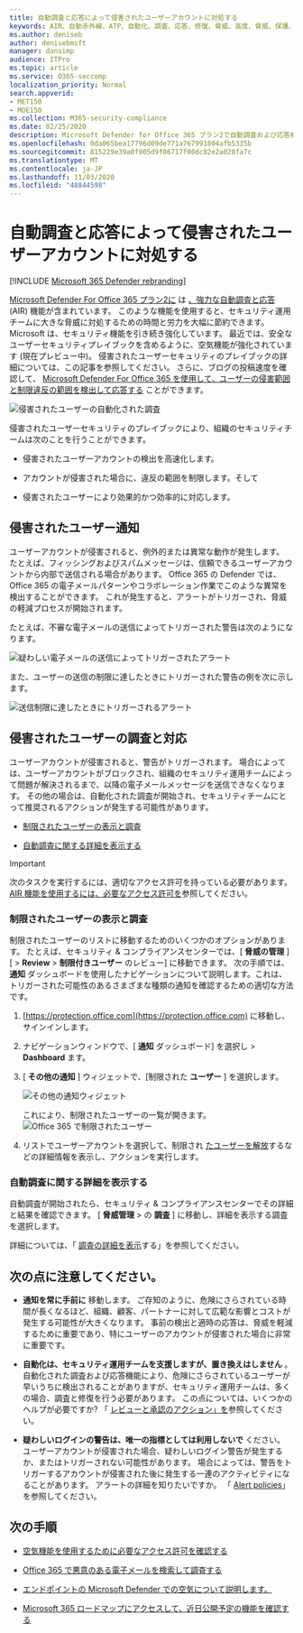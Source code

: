 ```yaml
---
title: 自動調査と応答によって侵害されたユーザーアカウントに対処する
keywords: AIR、自動赤外線、ATP、自動化、調査、応答、修復、脅威、高度、脅威、保護、侵害
ms.author: deniseb
author: denisebmsft
manager: dansimp
audience: ITPro
ms.topic: article
ms.service: O365-seccomp
localization_priority: Normal
search.appverid:
- MET150
- MOE150
ms.collection: M365-security-compliance
ms.date: 02/25/2020
description: Microsoft Defender for Office 365 プラン2で自動調査および応答機能を使用して、侵害されたユーザーアカウントを検出して対処するプロセスを高速化する方法について説明します。
ms.openlocfilehash: 0da065bea17796d09de771a767991804afb5335b
ms.sourcegitcommit: 815229e39a0f905d9f06717f00dc82e2a028fa7c
ms.translationtype: MT
ms.contentlocale: ja-JP
ms.lasthandoff: 11/03/2020
ms.locfileid: "48844598"
---
```

# <a name="address-compromised-user-accounts-with-automated-investigation-and-response"></a>自動調査と応答によって侵害されたユーザーアカウントに対処する

[!INCLUDE [Microsoft 365 Defender rebranding](../includes/microsoft-defender-for-office.md)]


[Microsoft Defender For Office 365 プラン2に](https://docs.microsoft.com/microsoft-365/security/office-365-security/office-365-atp?view=o365-worldwide#office-365-atp-plan-1-and-plan-2) は [、強力な自動調査と応答](https://docs.microsoft.com/microsoft-365/security/office-365-security/office-365-air) (AIR) 機能が含まれています。 このような機能を使用すると、セキュリティ運用チームに大きな脅威に対処するための時間と労力を大幅に節約できます。 Microsoft は、セキュリティ機能を引き続き強化しています。 最近では、安全なユーザーセキュリティプレイブックを含めるように、空気機能が強化されています (現在プレビュー中)。 侵害されたユーザーセキュリティのプレイブックの詳細については、この記事を参照してください。 さらに、ブログの投稿速度を確認して、 [Microsoft Defender For Office 365 を使用して、ユーザーの侵害範囲と制限違反の範囲を検出して応答する](https://techcommunity.microsoft.com/t5/Security-Privacy-and-Compliance/Speed-up-time-to-detect-and-respond-to-user-compromise-and-limit/ba-p/977053) ことができます。

![侵害されたユーザーの自動化された調査](/microsoft-365/media/office365atp-compduserinvestigation.jpg)

侵害されたユーザーセキュリティのプレイブックにより、組織のセキュリティチームは次のことを行うことができます。

- 侵害されたユーザーアカウントの検出を高速化します。

- アカウントが侵害された場合に、違反の範囲を制限します。そして

- 侵害されたユーザーにより効果的かつ効率的に対応します。

## <a name="compromised-user-alerts"></a>侵害されたユーザー通知

ユーザーアカウントが侵害されると、例外的または異常な動作が発生します。 たとえば、フィッシングおよびスパムメッセージは、信頼できるユーザーアカウントから内部で送信される場合があります。 Office 365 の Defender では、Office 365 の電子メールパターンやコラボレーション作業でこのような異常を検出することができます。 これが発生すると、アラートがトリガーされ、脅威の軽減プロセスが開始されます。

たとえば、不審な電子メールの送信によってトリガーされた警告は次のようになります。

![疑わしい電子メールの送信によってトリガーされたアラート](/microsoft-365/media/office365atp-suspiciousemailsendalert.jpg)

また、ユーザーの送信の制限に達したときにトリガーされた警告の例を次に示します。

![送信制限に達したときにトリガーされるアラート](/microsoft-365/media/office365atp-sendinglimitreached.jpg)

## <a name="investigate-and-respond-to-a-compromised-user"></a>侵害されたユーザーの調査と対応

ユーザーアカウントが侵害されると、警告がトリガーされます。 場合によっては、ユーザーアカウントがブロックされ、組織のセキュリティ運用チームによって問題が解決されるまで、以降の電子メールメッセージを送信できなくなります。 その他の場合は、自動化された調査が開始され、セキュリティチームにとって推奨されるアクションが発生する可能性があります。

- [制限されたユーザーの表示と調査](#view-and-investigate-restricted-users)

- [自動調査に関する詳細を表示する](#view-details-about-automated-investigations)

> [!IMPORTANT]
> 次のタスクを実行するには、適切なアクセス許可を持っている必要があります。 [AIR 機能を使用するには、必要なアクセス許可を](https://docs.microsoft.com/microsoft-365/security/office-365-security/office-365-air?view=o365-worldwide#required-permissions-to-use-air-capabilities)参照してください。

### <a name="view-and-investigate-restricted-users"></a>制限されたユーザーの表示と調査

制限されたユーザーのリストに移動するためのいくつかのオプションがあります。 たとえば、セキュリティ & コンプライアンスセンターでは、[ **脅威の管理** ] [  >  **Review**  >  **制限付きユーザー** のレビュー] に移動できます。 次の手順では、 **通知** ダッシュボードを使用したナビゲーションについて説明します。これは、トリガーされた可能性のあるさまざまな種類の通知を確認するための適切な方法です。

1. [https://protection.office.com](https://protection.office.com) に移動し、サインインします。

2. ナビゲーションウィンドウで、[ **通知** ダッシュボード] を選択し  >  **Dashboard** ます。

3. [ **その他の通知** ] ウィジェットで、[制限された **ユーザー** ] を選択します。

   ![その他の通知ウィジェット](/microsoft-365/media/office365atp-otheralertswidget.jpg)

   これにより、制限されたユーザーの一覧が開きます。<br/>![Office 365 で制限されたユーザー](/microsoft-365/media/office365atp-restrictedusers.jpg)

4. リストでユーザーアカウントを選択して、制限され [たユーザーを解放](https://docs.microsoft.com/microsoft-365/security/office-365-security/removing-user-from-restricted-users-portal-after-spam)するなどの詳細情報を表示し、アクションを実行します。

### <a name="view-details-about-automated-investigations"></a>自動調査に関する詳細を表示する

自動調査が開始されたら、セキュリティ & コンプライアンスセンターでその詳細と結果を確認できます。 [ **脅威管理**  >  の **調査** ] に移動し、詳細を表示する調査を選択します。

詳細については、「 [調査の詳細を表示](https://docs.microsoft.com/microsoft-365/security/office-365-security/air-view-investigation-results)する」を参照してください。

## <a name="keep-the-following-points-in-mind"></a>次の点に注意してください。

- **通知を常に手前に** 移動します。 ご存知のように、危険にさらされている時間が長くなるほど、組織、顧客、パートナーに対して広範な影響とコストが発生する可能性が大きくなります。 事前の検出と適時の応答は、脅威を軽減するために重要であり、特にユーザーのアカウントが侵害された場合に非常に重要です。

- **自動化は、セキュリティ運用チームを支援しますが、置き換えはしません** 。 自動化された調査および応答機能により、危険にさらされているユーザーが早いうちに検出されることがありますが、セキュリティ運用チームは、多くの場合、調査と修復を行う必要があります。 この点については、いくつかのヘルプが必要ですか? 「 [レビューと承認のアクション」を](https://docs.microsoft.com/microsoft-365/security/office-365-security/office-365-air#review-and-approve-actions)参照してください。

- **疑わしいログインの警告は、唯一の指標としては利用しないで** ください。 ユーザーアカウントが侵害された場合、疑わしいログイン警告が発生するか、またはトリガーされない可能性があります。 場合によっては、警告をトリガーするアカウントが侵害された後に発生する一連のアクティビティになることがあります。 アラートの詳細を知りたいですか。 「 [Alert policies](https://docs.microsoft.com/microsoft-365/compliance/alert-policies)」を参照してください。

## <a name="next-steps"></a>次の手順

- [空気機能を使用するために必要なアクセス許可を確認する](https://docs.microsoft.com/microsoft-365/security/office-365-security/office-365-air?view=o365-worldwide#required-permissions-to-use-air-capabilities)

- [Office 365 で悪意のある電子メールを検索して調査する](https://docs.microsoft.com/microsoft-365/security/office-365-security/investigate-malicious-email-that-was-delivered?view=o365-worldwide)

- [エンドポイントの Microsoft Defender での空気について説明します。](https://docs.microsoft.com/windows/security/threat-protection/microsoft-defender-atp/automated-investigations)

- [Microsoft 365 ロードマップにアクセスして、近日公開予定の機能を確認する](https://www.microsoft.com/microsoft-365/roadmap?filters=)

